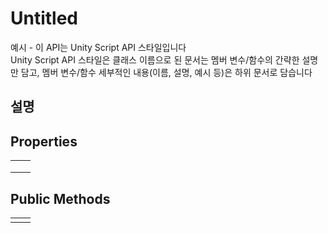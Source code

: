 # Untitled

예시 - 이 API는 Unity Script API 스타일입니다  
Unity Script API 스타일은 클래스 이름으로 된 문서는 멤버 변수/함수의 간략한 설명만 담고, 멤버 변수/함수 세부적인 내용\(이름, 설명, 예시 등\)은 하위 문서로 담습니다 

## 설명 



## Properties

|  |  |
| :--- | :--- |
|  |  |
|  |  |
|  |  |

## Public Methods

|  |  |
| :--- | :--- |
|  |  |



